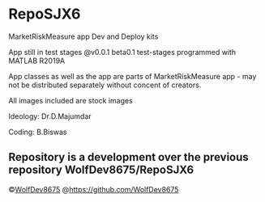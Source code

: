 # RepoSJX6
MarketRiskMeasure app Dev and Deploy kits 

App still in test stages @v0.0.1 beta0.1 test-stages
programmed with MATLAB R2019A

App classes as well as the app are parts of MarketRiskMeasure app - may not be distributed separately without concent of creators.

All images included are stock images 

Ideology: Dr.D.Majumdar

Coding: B.Biswas

## Repository is a development over the previous repository WolfDev8675/RepoSJX6
&copy;[WolfDev8675](https://github.com/WolfDev8675)
@https://github.com/WolfDev8675
